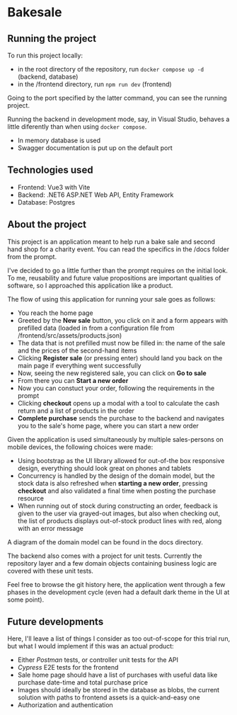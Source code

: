 # Bakesale

## Running the project

To run this project locally:
- in the root directory of the repository, run ``docker compose up -d`` (backend, database)
- in the /frontend directory, run ``npm run dev`` (frontend)

Going to the port specified by the latter command, you can see the running project.

Running the backend in development mode, say, in Visual Studio, behaves a little diferently than when using ``docker compose``.
- In memory database is used
- Swagger documentation is put up on the default port

## Technologies used

- Frontend: Vue3 with Vite
- Backend: .NET6 ASP.NET Web API, Entity Framework
- Database: Postgres

## About the project

This project is an application meant to help run a bake sale and second hand shop for a charity event. You can read the specifics in the /docs folder from the prompt.

I've decided to go a little further than the prompt requires on the initial look. To me, reusability and future value propositions are important qualities of software, so I approached this application like a product.

The flow of using this application for running your sale goes as follows:
- You reach the home page
- Greeted by the **New sale** button, you click on it and a form appears with prefilled data (loaded in from a configuration file from /frontend/src/assets/products.json)
- The data that is not prefilled must now be filled in: the name of the sale and the prices of the second-hand items
- Clicking **Register sale** (or pressing enter) should land you back on the main page if everything went successfully
- Now, seeing the new registered sale, you can click on **Go to sale**
- From there you can **Start a new order**
- Now you can constuct your order, following the requirements in the prompt
- Clicking **checkout** opens up a modal with a tool to calculate the cash return and a list of products in the order
- **Complete purchase** sends the purchase to the backend and navigates you to the sale's home page, where you can start a new order

Given the application is used simultaneously by multiple sales-persons on mobile devices, the following choices were made:
- Using bootstrap as the UI library allowed for out-of-the box responsive design, everything should look great on phones and tablets
- Concurrency is handled by the design of the domain model, but the stock data is also refreshed when **starting a new order**, pressing **checkout** and also validated a final time when posting the purchase resource
- When running out of stock during constructing an order, feedback is given to the user via grayed-out images, but also when checking out, the list of products displays out-of-stock product lines with red, along with an error message

A diagram of the domain model can be found in the docs directory.

The backend also comes with a project for unit tests. Currently the repository layer and a few domain objects containing business logic are covered with these unit tests.

Feel free to browse the git history here, the application went through a few phases in the development cycle (even had a default dark theme in the UI at some point).

## Future developments

Here, I'll leave a list of things I consider as too out-of-scope for this trial run, but what I would implement if this was an actual product:
- Either *Postman* tests, or controller unit tests for the API
- *Cypress* E2E tests for the frontend
- Sale home page should have a list of purchases with useful data like purchase date-time and total purchase price
- Images should ideally be stored in the database as blobs, the current solution with paths to frontend assets is a quick-and-easy one
- Authorization and authentication

